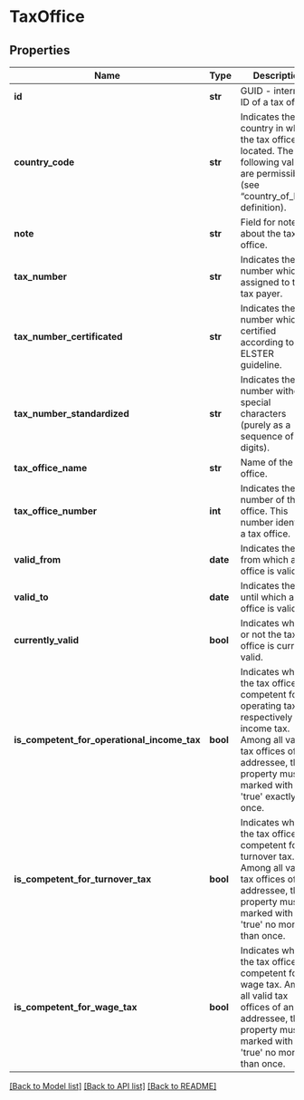 # TaxOffice

## Properties
Name | Type | Description | Notes
------------ | ------------- | ------------- | -------------
**id** | **str** | GUID - internal ID of a tax office. | [optional] 
**country_code** | **str** | Indicates the country in which the tax office is located. The following values are permissible (see “country_of_birth” definition). | [optional] 
**note** | **str** | Field for notes about the tax office. | [optional] 
**tax_number** | **str** | Indicates the tax number which is assigned to the tax payer. | [optional] 
**tax_number_certificated** | **str** | Indicates the tax number which is certified according to ELSTER guideline. | [optional] 
**tax_number_standardized** | **str** | Indicates the tax number without special characters (purely as a sequence of digits). | [optional] 
**tax_office_name** | **str** | Name of the tax office. | [optional] 
**tax_office_number** | **int** | Indicates the number of the tax office. This number identifies a tax office. | [optional] 
**valid_from** | **date** | Indicates the date from which a tax office is valid. | [optional] 
**valid_to** | **date** | Indicates the date until which a tax office is valid. | [optional] 
**currently_valid** | **bool** | Indicates whether or not the tax office is currently valid. | [optional] 
**is_competent_for_operational_income_tax** | **bool** | Indicates whether the tax office is competent for operating tax respectively income tax. Among all valid tax offices of an addressee, this property must be marked with &#39;true&#39; exactly once. | [optional] 
**is_competent_for_turnover_tax** | **bool** | Indicates whether the tax office is competent for turnover tax. Among all valid tax offices of an addressee, this property must be marked with &#39;true&#39; no more than once. | [optional] 
**is_competent_for_wage_tax** | **bool** | Indicates whether the tax office is competent for wage tax. Among all valid tax offices of an addressee, this property must be marked with &#39;true&#39; no more than once. | [optional] 

[[Back to Model list]](../README.md#documentation-for-models) [[Back to API list]](../README.md#documentation-for-api-endpoints) [[Back to README]](../README.md)



